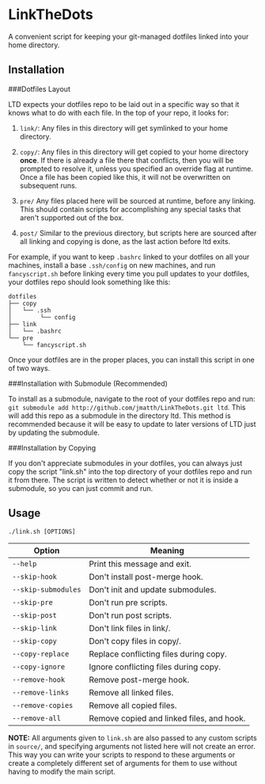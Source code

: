 LinkTheDots
===========

A convenient script for keeping your git-managed dotfiles linked into your home
directory.

Installation
------------

###Dotfiles Layout

LTD expects your dotfiles repo to be laid out in a specific way so that it knows
what to do with each file. In the top of your repo, it looks for:

1. `link/`: Any files in this directory will get symlinked to your home
   directory.

2. `copy/`: Any files in this directory will get copied to your home directory
   **once**. If there is already a file there that conflicts, then you will be
   prompted to resolve it, unless you specified an override flag at runtime.
   Once a file has been copied like this, it will not be overwritten on
   subsequent runs.

3. `pre/` Any files placed here will be sourced at runtime, before any
   linking. This should contain scripts for accomplishing any special tasks that
   aren't supported out of the box.

4. `post/` Similar to the previous directory, but scripts here are sourced after
   all linking and copying is done, as the last action before ltd exits.

For example, if you want to keep `.bashrc` linked to your dotfiles on all your
machines, install a base `.ssh/config` on new machines, and run `fancyscript.sh`
before linking every time you pull updates to your dotfiles, your dotfiles repo
should look something like this:

```
dotfiles
├── copy
│   └── .ssh
│        └── config
├── link
│   └── .bashrc
└── pre
    └── fancyscript.sh
```

Once your dotfiles are in the proper places, you can install this script in one
of two ways.

###Installation with Submodule (Recommended)

To install as a submodule, navigate to the root of your dotfiles repo and run:
`git submodule add http://github.com/jmatth/LinkTheDots.git ltd`. This will add
this repo as a submodule in the directory ltd. This method is recommended
because it will be easy to update to later versions of LTD just by updating the
submodule.

###Installation by Copying

If you don't appreciate submodules in your dotfiles, you can always just copy
the script "link.sh" into the top directory of your dotfiles repo and run it
from there. The script is written to detect whether or not it is inside a
submodule, so you can just commit and run.


Usage
-----

`./link.sh [OPTIONS]`

| Option              | Meaning                                   |
| ------------------- | ----------------------------------------- |
| `--help`            | Print this message and exit.              |
| `--skip-hook`       | Don't install post-merge hook.            |
| `--skip-submodules` | Don't init and update submodules.         |
| `--skip-pre`        | Don't run pre scripts.                    |
| `--skip-post`       | Don't run post scripts.                   |
| `--skip-link`       | Don't link files in link/.                |
| `--skip-copy`       | Don't copy files in copy/.                |
| `--copy-replace`    | Replace conflicting files during copy.    |
| `--copy-ignore`     | Ignore conflicting files during copy.     |
| `--remove-hook`     | Remove post-merge hook.                   |
| `--remove-links`    | Remove all linked files.                  |
| `--remove-copies`   | Remove all copied files.                  |
| `--remove-all`      | Remove copied and linked files, and hook. |

**NOTE:** All arguments given to `link.sh` are also passed to any custom scripts
in `source/`, and specifying arguments not listed here will not create an error.
This way you can write your scripts to respond to these arguments or create a
completely different set of arguments for them to use without having to modify
the main script.

